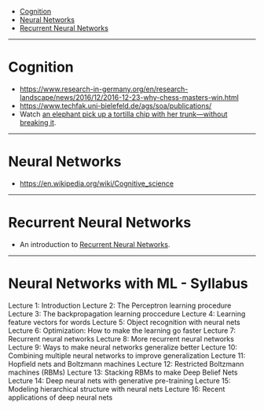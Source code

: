 + [Cognition](#cognition)
+ [Neural Networks](#neural-networks)
+ [Recurrent Neural Networks](#recurrent-neural-networks)

----

# Cognition
+ https://www.research-in-germany.org/en/research-landscape/news/2016/12/2016-12-23-why-chess-masters-win.html
+ https://www.techfak.uni-bielefeld.de/ags/soa/publications/
+ Watch [an elephant pick up a tortilla chip with her trunk—without breaking it](http//www.sciencemag.org/news/2017/01/watch-elephant-pick-tortilla-chip-her-trunk-without-breaking-it).

----

# Neural Networks
+ https://en.wikipedia.org/wiki/Cognitive_science

----

# Recurrent Neural Networks
+ An introduction to [Recurrent Neural Networks](https://www.opendatascience.com/blog/intro-to-recurrent-neural-networks-1/).

----

# Neural Networks with ML - Syllabus
Lecture 1: Introduction
Lecture 2: The Perceptron learning procedure
Lecture 3: The backpropagation learning proccedure
Lecture 4: Learning feature vectors for words
Lecture 5: Object recognition with neural nets
Lecture 6: Optimization: How to make the learning go faster
Lecture 7: Recurrent neural networks
Lecture 8: More recurrent neural networks
Lecture 9: Ways to make neural networks generalize better
Lecture 10: Combining multiple neural networks to improve generalization
Lecture 11: Hopfield nets and Boltzmann machines
Lecture 12: Restricted Boltzmann machines (RBMs)
Lecture 13: Stacking RBMs to make Deep Belief Nets
Lecture 14: Deep neural nets with generative pre-training
Lecture 15: Modeling hierarchical structure with neural nets
Lecture 16: Recent applications of deep neural nets


